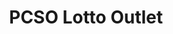 ---
title: "PCSO Lotto Outlet"
url: /tandag/pcso-lotto-outlet-national-highway-dagocdoc/
shop: Lotterie
---